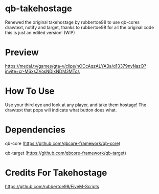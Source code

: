 # qb-takehostage
Renewed  the original takehostage by rubbertoe98 to use qb-cores drawtext, notify and target, thanks to rubbertoe98 for all the original code this is just an edited version! (WIP)

# Preview

https://medal.tv/games/gta-v/clips/nOCcAqzALYA3a/d13379nyNazQ?invite=cr-MSxsZVosNDIxNDM3MTcs

# How To Use
Use your third eye and look at any player, and take them hostage! The drawtext that pops will indicate what button does what.

# Dependencies
qb-core (https://github.com/qbcore-framework/qb-core)

qb-target (https://github.com/qbcore-framework/qb-target)

# Credits For Takehostage

https://github.com/rubbertoe98/FiveM-Scripts
